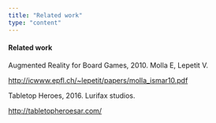 ```yaml
---
title: "Related work"
type: "content"
---
```


#### Related work

Augmented Reality for Board Games, 2010. Molla E, Lepetit V.

<http://icwww.epfl.ch/~lepetit/papers/molla_ismar10.pdf>

Tabletop Heroes, 2016. Lurifax studios.

<http://tabletopheroesar.com/>
